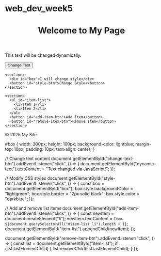 # web_dev_week5
<!DOCTYPE html>
<html lang="en">
<head>
  <meta charset="UTF-8" />
  <meta name="viewport" content="width=device-width, initial-scale=1.0"/>
  <title>DOM Manipulation Example</title>
  <link rel="stylesheet" href="style.css" />
</head>
<body>
  <header>
    <h1 id="main-heading">Welcome to My Page</h1>
  </header>

  <main>
    <section>
      <p id="dynamic-text">This text will be changed dynamically.</p>
      <button id="change-text-btn">Change Text</button>
    </section>

    <section>
      <div id="box">I will change style</div>
      <button id="style-btn">Change Style</button>
    </section>

    <section>
      <ul id="item-list">
        <li>Item 1</li>
        <li>Item 2</li>
      </ul>
      <button id="add-item-btn">Add Item</button>
      <button id="remove-item-btn">Remove Item</button>
    </section>
  </main>

  <footer>
    <p>&copy; 2025 My Site</p>
  </footer>

  <script src="script.js"></script>
</body>
</html>

#box {
  width: 200px;
  height: 100px;
  background-color: lightblue;
  margin-top: 10px;
  padding: 10px;
  text-align: center;
}

// Change text content
document.getElementById("change-text-btn").addEventListener("click", () => {
  document.getElementById("dynamic-text").textContent = "Text changed via JavaScript!";
});

// Modify CSS styles
document.getElementById("style-btn").addEventListener("click", () => {
  const box = document.getElementById("box");
  box.style.backgroundColor = "lightgreen";
  box.style.border = "2px solid black";
  box.style.color = "darkblue";
});

// Add and remove list items
document.getElementById("add-item-btn").addEventListener("click", () => {
  const newItem = document.createElement("li");
  newItem.textContent = `Item ${document.querySelectorAll("#item-list li").length + 1}`;
  document.getElementById("item-list").appendChild(newItem);
});

document.getElementById("remove-item-btn").addEventListener("click", () => {
  const list = document.getElementById("item-list");
  if (list.lastElementChild) {
    list.removeChild(list.lastElementChild);
  }
});
